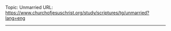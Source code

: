 Topic: Unmarried
URL: https://www.churchofjesuschrist.org/study/scriptures/tg/unmarried?lang=eng

---


